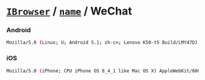 # [`IBrowser`](/api/ua-parser-js/get-browser.md) / [`name`](../name.md) / WeChat

### Android

```sh
Mozilla/5.0 (Linux; U; Android 5.1; zh-cn; Lenovo K50-t5 Build/LMY47D) AppleWebKit/533.1 (KHTML, like Gecko)Version/4.0 MQQBrowser/5.4 TBS/025478 Mobile Safari/533.1 MicroMessenger/6.3.5.50_r1573191.640 NetType/WIFI Language/zh_CN
```

### iOS

```sh
Mozilla/5.0 (iPhone; CPU iPhone OS 8_4_1 like Mac OS X) AppleWebKit/600.1.4 (KHTML, like Gecko) Mobile/12H321 MicroMessenger/6.3.6 NetType/WIFI Language/zh_CN
```
